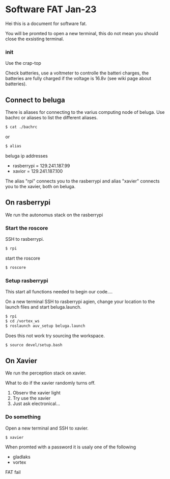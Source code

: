# Software FAT Jan-23

Hei this is a document for software fat.

You will be promted to open a new terminal, this do not mean you should close the exsisting terminal.

### init

Use the crap-top

Check batteries, use a voltmeter to controlle the batteri charges, the batteries are fully charged if the voltage is 16.8v (see wiki page about batteries).

## Connect to beluga

There is aliases for connecting to the varius computing node of beluga. Use bachrc or aliases to list the different aliases.

```bash
$ cat ./bachrc
```
or
```bash
$ alias
```

beluga ip addresses
- rasberrypi = 129.241.187.99
- xavior = 129.241.187.100

The alias "rpi" connects you to the rasberrypi and alias "xavier" connects you to the xavier, both on beluga.

## On rasberrypi

We run the autonomus stack on the rasberrypi

### Start the roscore

SSH to rasberrypi.

```bash
$ rpi
```

start the roscore

```bash
$ roscore
```

### Setup rasberrypi 

This start all functions needed to begin our code....

On a new terminal SSH to rasberrypi agien, change your location to the launch files and start beluga.launch.

```bash
$ rpi
$ cd /vortex_ws
$ roslaunch auv_setup beluga.launch
```
Does this not work try sourcing the workspace.

```bash
$ source devel/setup.bash
```

## On Xavier

We run the perception stack on xavier.

What to do if the xavier randomly turns off.
1. Observ the xavier light
2. Try use the xavier
3. Just ask electronical...

### Do something

Open a new terminal and SSH to xavier.

```bash
$ xavier
```

When promted with a password it is usaly one of the following
- gladlaks
- vortex




FAT fail







